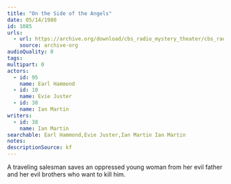 ```yaml
---
title: "On the Side of the Angels"
date: 05/14/1980
id: 1085
urls: 
  - url: https://archive.org/download/cbs_radio_mystery_theater/cbs_radio_mystery_theater-1051-1100.zip/cbs_radio_mystery_theater-1051-1100%2Fcbsrmt_1085_on_the_side_of_angels.mp3
    source: archive-org
audioQuality: 0
tags: 
multipart: 0
actors:  
  - id: 95
    name: Earl Hammond  
  - id: 10
    name: Evie Juster  
  - id: 38
    name: Ian Martin
writers:  
  - id: 38
    name: Ian Martin
searchable: Earl Hammond,Evie Juster,Ian Martin Ian Martin
notes: 
descriptionSource: kf
---
```

A traveling salesman saves an oppressed young woman from her evil father and her evil brothers who want to kill him.